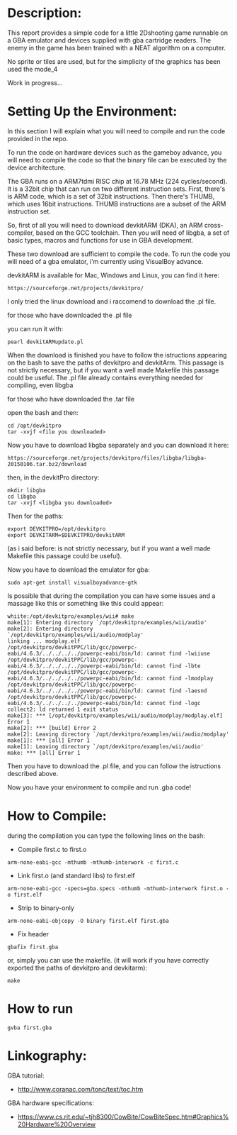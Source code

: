 # Description:
This report provides a simple code for a little 2Dshooting game runnable on a GBA emulator and devices supplied with gba cartridge readers.
The enemy in the game has been trained with a NEAT algorithm on a computer.

No sprite or tiles are used, but for the simplicity of the graphics has been used the mode_4

Work in progress...

# Setting Up the Environment:

In this section I will explain what you will need to compile and run the code provided in the repo.

To run the code on hardware devices such as the gameboy advance, 
you will need to compile the code so that the binary file can be executed by the device architecture.

The GBA runs on a ARM7tdmi RISC chip at 16.78 MHz (224 cycles/second). It is a 32bit chip that can run on two different instruction sets. 
First, there's is ARM code, which is a set of 32bit instructions. Then there's THUMB, which uses 16bit instructions. THUMB instructions are a subset of the ARM instruction set.

So, first of all you will need to download devkitARM (DKA), an ARM cross-compiler, based on the GCC toolchain.
Then you will need of libgba, a set of basic types, macros and functions for use in GBA development.

These two download are sufficient to compile the code.
To run the code you will need of a gba emulator, i'm currently using VisualBoy advance.

devkitARM is available for Mac, Windows and Linux, you can find it here:

```
https://sourceforge.net/projects/devkitpro/
```

I only tried the linux download and i raccomend to download the .pl file.

for those who have downloaded the .pl file

you can run it with:

```
pearl devkitARMupdate.pl
```

When the download is finished you have to follow the istructions appearing on the bash to save the paths of devkitpro and devkitArm.
This passage is not strictly necessary, but if you want a well made Makefile this passage could be useful.
The .pl file already contains everything needed for compiling, even libgba

for those who have downloaded the .tar file

open the bash and then:

```
cd /opt/devkitpro
tar -xvjf <file you downloaded>
```

Now you have to download libgba separately and you can download it here:

```
https://sourceforge.net/projects/devkitpro/files/libgba/libgba-20150106.tar.bz2/download
```

then, in the devkitPro directory:

```
mkdir libgba
cd libgba
tar -xvjf <libgba you downloaded>
```

Then for the paths:

```
export DEVKITPRO=/opt/devkitpro
export DEVKITARM=$DEVKITPRO/devkitARM
```

(as i said before: is not strictly necessary, but if you want a well made Makefile this passage could be useful).

Now you have to download the emulator for gba:

```
sudo apt-get install visualboyadvance-gtk
```

Is possible that during the compilation you can have some issues and a massage like this or something like this could appear:

```
whiite:/opt/devkitpro/examples/wii# make
make[1]: Entering directory `/opt/devkitpro/examples/wii/audio'
make[2]: Entering directory `/opt/devkitpro/examples/wii/audio/modplay'
linking ... modplay.elf
/opt/devkitpro/devkitPPC/lib/gcc/powerpc-eabi/4.6.3/../../../../powerpc-eabi/bin/ld: cannot find -lwiiuse
/opt/devkitpro/devkitPPC/lib/gcc/powerpc-eabi/4.6.3/../../../../powerpc-eabi/bin/ld: cannot find -lbte
/opt/devkitpro/devkitPPC/lib/gcc/powerpc-eabi/4.6.3/../../../../powerpc-eabi/bin/ld: cannot find -lmodplay
/opt/devkitpro/devkitPPC/lib/gcc/powerpc-eabi/4.6.3/../../../../powerpc-eabi/bin/ld: cannot find -laesnd
/opt/devkitpro/devkitPPC/lib/gcc/powerpc-eabi/4.6.3/../../../../powerpc-eabi/bin/ld: cannot find -logc
collect2: ld returned 1 exit status
make[3]: *** [/opt/devkitpro/examples/wii/audio/modplay/modplay.elf] Error 1
make[2]: *** [build] Error 2
make[2]: Leaving directory `/opt/devkitpro/examples/wii/audio/modplay'
make[1]: *** [all] Error 1
make[1]: Leaving directory `/opt/devkitpro/examples/wii/audio'
make: *** [all] Error 1
```

Then you have to download the .pl file, and you can follow the istructions described above.

Now you have your environment to compile and run .gba code!

# How to Compile:

during the compilation you can type the following lines on the bash:

- Compile first.c to first.o
```
arm-none-eabi-gcc -mthumb -mthumb-interwork -c first.c
``` 
- Link first.o (and standard libs) to first.elf

```
arm-none-eabi-gcc -specs=gba.specs -mthumb -mthumb-interwork first.o -o first.elf
```

- Strip to binary-only
```
arm-none-eabi-objcopy -O binary first.elf first.gba
```

- Fix header
```
gbafix first.gba
```

or, simply you can use the makefile. (it will work if you have correctly exported the paths of devkitpro and devkitarm):

```
make
```
# How to run

```
gvba first.gba
```



# Linkography:

GBA tutorial:
- http://www.coranac.com/tonc/text/toc.htm

GBA hardware specifications:
- https://www.cs.rit.edu/~tjh8300/CowBite/CowBiteSpec.htm#Graphics%20Hardware%20Overview

 

